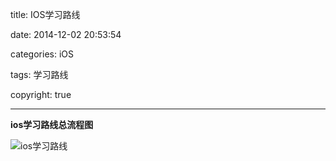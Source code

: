 title: IOS学习路线

date: 2014-12-02 20:53:54

categories: iOS

tags: 学习路线

copyright: true

------

**ios学习路线总流程图**

![ios学习路线](https://www.flyada.com/images/ios学习路线.png)